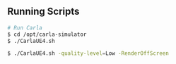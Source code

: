 ## Running Scripts
```sh
# Run Carla
$ cd /opt/carla-simulator
$ ./CarlaUE4.sh

$ ./CarlaUE4.sh -quality-level=Low -RenderOffScreen

```